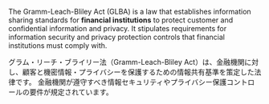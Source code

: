 
The Gramm-Leach-Bliley Act (GLBA) is a law that establishes information sharing standards for **financial institutions** to protect customer and confidential information and privacy. 
It stipulates requirements for information security and privacy protection controls that financial institutions must comply with.

グラム・リーチ・ブライリー法（Gramm-Leach-Bliley Act）は、金融機関に対し、顧客と機密情報・プライバシーを保護するための情報共有基準を策定した法律です。
金融機関が遵守すべき情報セキュリティやプライバシー保護コントロールの要件が規定されています。
